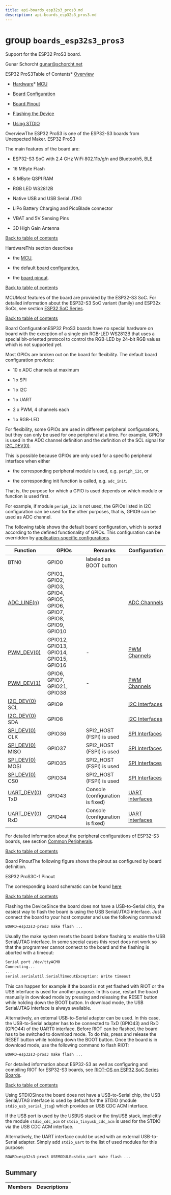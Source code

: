 ```yaml
---
title: api-boards_esp32s3_pros3.md
description: api-boards_esp32s3_pros3.md
---
```

# group `boards_esp32s3_pros3` 

Support for the ESP32 ProS3 board.

Gunar Schorcht [gunar@schorcht.net](mailto:gunar@schorcht.net)

ESP32 ProS3Table of Contents* [Overview](#esp32s3_pros3_overview)

* [Hardware](#esp32s3_pros3_hardware)* [MCU](#esp32s3_pros3_mcu)

* [Board Configuration](#esp32s3_pros3_board_configuration)

* [Board Pinout](#esp32s3_pros3_pinout)

* [Flashing the Device](#esp32s3_pros3_flashing)

* [Using STDIO](#esp32s3_pros3_stdio)

OverviewThe ESP32 ProS3 is one of the ESP32-S3 boards from Unexpected Maker. ESP32 ProS3

The main features of the board are:

* ESP32-S3 SoC with 2.4 GHz WiFi 802.11b/g/n and Bluetooth5, BLE

* 16 MByte Flash

* 8 MByte QSPI RAM

* RGB LED WS2812B

* Native USB and USB Serial JTAG

* LiPo Battery Charging and PicoBlade connector

* VBAT and 5V Sensing Pins

* 3D High Gain Antenna

[Back to table of contents](#esp32s3_pros3_toc)

HardwareThis section describes

* the [MCU](#esp32s3_pros3_mcu),

* the default [board configuration](#esp32s3_pros3_board_configuration),

* the [board pinout](#esp32s3_pros3_pinout).

[Back to table of contents](#esp32s3_pros3_toc)

MCUMost features of the board are provided by the ESP32-S3 SoC. For detailed information about the ESP32-S3 SoC variant (family) and ESP32x SoCs, see section [ESP32 SoC Series](#group__cpu__esp32_1esp32_mcu_esp32).

[Back to table of contents](#esp32s3_pros3_toc)

Board ConfigurationESP32 ProS3 boards have no special hardware on board with the exception of a single pin RGB-LED WS2812B that uses a special bit-oriented protocol to control the RGB-LED by 24-bit RGB values which is not supported yet.

Most GPIOs are broken out on the board for flexibility. The default board configuration provides:

* 10 x ADC channels at maximum

* 1 x SPI

* 1 x I2C

* 1 x UART

* 2 x PWM, 4 channels each

* 1 x RGB-LED

For flexibility, some GPIOs are used in different peripheral configurations, but they can only be used for one peripheral at a time. For example, GPIO9 is used in the ADC channel definition and the definition of the SCL signal for [I2C_DEV(0)](./doc/starlight-docs/src/content/docs/apidoc/api-undefined.md#group__drivers__periph__i2c_1ga9f14916eda80b19ff41d08e25eee56fb).

This is possible because GPIOs are only used for a specific peripheral interface when either

* the corresponding peripheral module is used, e.g. `periph_i2c`, or

* the corresponding init function is called, e.g. `adc_init`.

That is, the purpose for which a GPIO is used depends on which module or function is used first.

For example, if module `periph_i2c` is not used, the GPIOs listed in I2C configuration can be used for the other purposes, that is, GPIO9 can be used as ADC channel.

The following table shows the default board configuration, which is sorted according to the defined functionality of GPIOs. This configuration can be overridden by [application-specific configurations](#group__cpu__esp32_1esp32_application_specific_configurations).

Function   |GPIOs   |Remarks   |Configuration
--------- | --------- | --------- | ---------
BTN0   |GPIO0   |labeled as BOOT button   |
[ADC_LINE(n)](./doc/starlight-docs/src/content/docs/apidoc/api-undefined.md#group__drivers__periph__adc_1gaf0487d2e8711bf1c9e7daa6e61e05888)|GPIO1, GPIO2, GPIO3, GPIO4, GPIO5, GPIO6, GPIO7, GPIO8, GPIO9, GPIO10   ||[ADC Channels](#group__cpu__esp32_1esp32_adc_channels)
[PWM_DEV(0)](./doc/starlight-docs/src/content/docs/apidoc/api-undefined.md#group__drivers__periph__pwm_1gad7999c048ca3b0783f3fb62b93b056db)|GPIO12, GPIO13, GPIO14, GPIO15, GPIO16   |-   |[PWM Channels](#group__cpu__esp32_1esp32_pwm_channels)
[PWM_DEV(1)](./doc/starlight-docs/src/content/docs/apidoc/api-undefined.md#group__drivers__periph__pwm_1gad7999c048ca3b0783f3fb62b93b056db)|GPIO6, GPIO7, GPIO21, GPIO38   |-   |[PWM Channels](#group__cpu__esp32_1esp32_pwm_channels)
[I2C_DEV(0)](./doc/starlight-docs/src/content/docs/apidoc/api-undefined.md#group__drivers__periph__i2c_1ga9f14916eda80b19ff41d08e25eee56fb) SCL   |GPIO9   ||[I2C Interfaces](#group__cpu__esp32_1esp32_i2c_interfaces)
[I2C_DEV(0)](./doc/starlight-docs/src/content/docs/apidoc/api-undefined.md#group__drivers__periph__i2c_1ga9f14916eda80b19ff41d08e25eee56fb) SDA   |GPIO8   ||[I2C Interfaces](#group__cpu__esp32_1esp32_i2c_interfaces)
[SPI_DEV(0)](./doc/starlight-docs/src/content/docs/apidoc/api-undefined.md#group__drivers__periph__spi_1gafb9420809bc7722e41488a090b53eaf9) CLK   |GPIO36   |SPI2_HOST (FSPI) is used   |[SPI Interfaces](#group__cpu__esp32_1esp32_spi_interfaces)
[SPI_DEV(0)](./doc/starlight-docs/src/content/docs/apidoc/api-undefined.md#group__drivers__periph__spi_1gafb9420809bc7722e41488a090b53eaf9) MISO   |GPIO37   |SPI2_HOST (FSPI) is used   |[SPI Interfaces](#group__cpu__esp32_1esp32_spi_interfaces)
[SPI_DEV(0)](./doc/starlight-docs/src/content/docs/apidoc/api-undefined.md#group__drivers__periph__spi_1gafb9420809bc7722e41488a090b53eaf9) MOSI   |GPIO35   |SPI2_HOST (FSPI) is used   |[SPI Interfaces](#group__cpu__esp32_1esp32_spi_interfaces)
[SPI_DEV(0)](./doc/starlight-docs/src/content/docs/apidoc/api-undefined.md#group__drivers__periph__spi_1gafb9420809bc7722e41488a090b53eaf9) CS0   |GPIO34   |SPI2_HOST (FSPI) is used   |[SPI Interfaces](#group__cpu__esp32_1esp32_spi_interfaces)
[UART_DEV(0)](./doc/starlight-docs/src/content/docs/apidoc/api-undefined.md#group__drivers__periph__uart_1gafc5afd63560d27731d2517b3005f3294) TxD   |GPIO43   |Console (configuration is fixed)   |[UART interfaces](#group__cpu__esp32_1esp32_uart_interfaces)
[UART_DEV(0)](./doc/starlight-docs/src/content/docs/apidoc/api-undefined.md#group__drivers__periph__uart_1gafc5afd63560d27731d2517b3005f3294) RxD   |GPIO44   |Console (configuration is fixed)   |[UART interfaces](#group__cpu__esp32_1esp32_uart_interfaces)
 For detailed information about the peripheral configurations of ESP32-S3 boards, see section [Common Peripherals](#group__cpu__esp32_1esp32_peripherals).

[Back to table of contents](#esp32s3_pros3_toc)

Board PinoutThe following figure shows the pinout as configured by board definition.

ESP32 ProS3C-1 Pinout

The corresponding board schematic can be found [here](https://github.com/UnexpectedMaker/esp32s3/raw/main/schematics/schematic-pros3.pdf)

[Back to table of contents](#esp32s3_pros3_toc)

Flashing the DeviceSince the board does not have a USB-to-Serial chip, the easiest way to flash the board is using the USB Serial/JTAG interface. Just connect the board to your host computer and use the following command: 
```cpp
BOARD=esp32s3-pros3 make flash ...
```

Usually the make system resets the board before flashing to enable the USB Serial/JTAG interface. In some special cases this reset does not work so that the programmer cannot connect to the board and the flashing is aborted with a timeout: 
```cpp
Serial port /dev/ttyACM0
Connecting...
...
serial.serialutil.SerialTimeoutException: Write timeout
```
 This can happen for example if the board is not yet flashed with RIOT or the USB interface is used for another purpose. In this case, restart the board manually in download mode by pressing and releasing the RESET button while holding down the BOOT button. In download mode, the USB Serial/JTAG interface is always available.

Alternatively, an external USB-to-Serial adapter can be used. In this case, the USB-to-Serial adapter has to be connected to TxD (GPIO43) and RxD (GPIO44) of the UART0 interface. Before RIOT can be flashed, the board has to be switched to download mode. To do this, press and release the RESET button while holding down the BOOT button. Once the board is in download mode, use the following command to flash RIOT: 
```cpp
BOARD=esp32s3-pros3 make flash ...
```

For detailed information about ESP32-S3 as well as configuring and compiling RIOT for ESP32-S3 boards, see [RIOT-OS on ESP32 SoC Series Boards](#group__cpu__esp32_1esp32_riot).

[Back to table of contents](#esp32s3_pros3_toc)

Using STDIOSince the board does not have a USB-to-Serial chip, the USB Serial/JTAG interface is used by default for the STDIO (module `stdio_usb_serial_jtag`) which provides an USB CDC ACM interface.

If the USB port is used by the USBUS stack or the tinyUSB stack, implicitly the module `stdio_cdc_acm` or `stdio_tinyusb_cdc_acm` is used for the STDIO via the USB CDC ACM interface.

Alternatively, the UART interface could be used with an external USB-to-Serial adapter. Simply add `stdio_uart` to the list of used modules for this purpose: 
```cpp
BOARD=esp32s3-pros3 USEMODULE=stdio_uart make flash ...
```

## Summary

 Members                        | Descriptions                                
--------------------------------|---------------------------------------------


